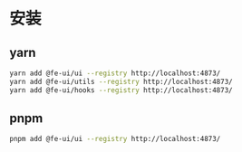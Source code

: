 # 安装

## yarn

```bash
yarn add @fe-ui/ui --registry http://localhost:4873/
yarn add @fe-ui/utils --registry http://localhost:4873/
yarn add @fe-ui/hooks --registry http://localhost:4873/
```

## pnpm

```bash
pnpm add @fe-ui/ui --registry http://localhost:4873/
```
